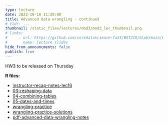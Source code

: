 ```yaml
---
type: lecture
date: 2023-10-18 11:30:00
title: Advanced data wrangling - continued
# tldr: ...
thumbnail: /static_files/lectures/mod3/mod3_lec_thumbnail.png
# links:
#     - url: https://github.com/coredatascience-fa23/BST219/blob/main/00_course_introduction/Lecture_01.pdf
#       name: lecture slides
hide_from_announcments: false
publish: true
---
```

HW3 to be released on Thursday

**R files:**
- [instructor-recap-notes-lec16](https://github.com/coredatascience-fa23/BST219/blob/main/instructor_lecture-recap-notes/instructor_notes_lec16.R)
- [03-reshaping-data](https://github.com/coredatascience-fa23/BST219/blob/main/04_advanced-wrangling/03-reshaping-data.Rmd)
- [04-combining-tables](https://github.com/coredatascience-fa23/BST219/blob/main/04_advanced-wrangling/04-combining-tables.Rmd)
- [05-dates-and-times](https://github.com/coredatascience-fa23/BST219/blob/main/04_advanced-wrangling/05-dates-and-times.Rmd)
- [wrangling-practice](https://github.com/coredatascience-fa23/BST219/blob/main/04_advanced-wrangling/wrangling_practice.Rmd)
- [wrangling-practice-solutions](https://github.com/coredatascience-fa23/BST219/blob/main/04_advanced-wrangling/wrangling-practice-solutions.Rmd)
- [pdf-advanced-data-wrangling-notes](https://github.com/coredatascience-fa23/BST219/blob/main/04_advanced-wrangling/notes_advanced-wrangling.pdf)

